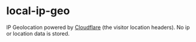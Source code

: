 # local-ip-geo

IP Geolocation powered by [Cloudflare](https://developers.cloudflare.com/rules/transform/managed-transforms/reference/#http-request-headers) (the visitor location headers). No ip or location data is stored.
